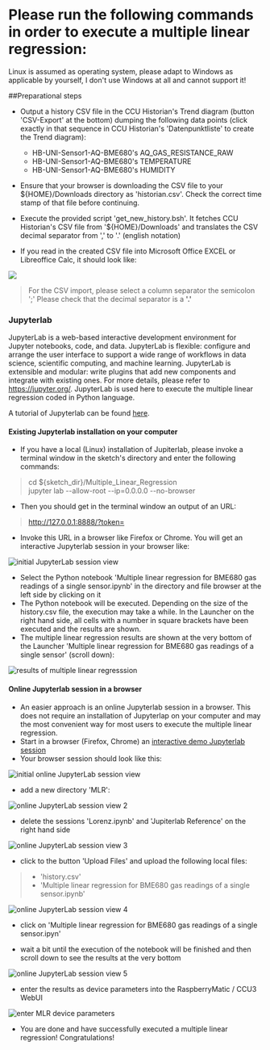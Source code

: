 # Please run the following commands in order to execute a multiple linear regression:
Linux is assumed as operating system, please adapt to Windows as applicable by yourself, I don't use Windows at all and cannot support it!

##Preparational steps

- Output a history CSV file in the CCU Historian's Trend diagram (button 'CSV-Export' at the bottom) dumping the following data points (click exactly in that sequence in CCU Historian's 'Datenpunktliste' to create the Trend diagram):

	- HB-UNI-Sensor1-AQ-BME680's AQ_GAS_RESISTANCE_RAW
	- HB-UNI-Sensor1-AQ-BME680's TEMPERATURE
	- HB-UNI-Sensor1-AQ-BME680's HUMIDITY <br/>

- Ensure that your browser is downloading the CSV file to your ${HOME}/Downloads directory as 'historian.csv'. Check the correct time stamp of that file before continuing. <br/>

- Execute the provided script 'get_new_history.bsh'. It fetches CCU Historian's CSV file from '${HOME}/Downloads' and translates the CSV decimal separator from ',' to '.' (english notation) <br/>

- If you read in the created CSV file into Microsoft Office EXCEL or Libreoffice Calc, it should look like:

 ![ ](./EXCEL_Calc_view.png  "converted CSV view in EXCEL/Calc")

 >For the CSV import, please select a column separator the semicolon ';'
 Please check that the decimal separator is a **'.'**
 
### Jupyterlab

JupyterLab is a web-based interactive development environment for Jupyter notebooks, code, and data. JupyterLab is flexible: configure and arrange the user interface to support a wide range of workflows in data science, scientific computing, and machine learning. JupyterLab is extensible and modular: write plugins that add new components and integrate with existing ones.
For more details, please refer to https://jupyter.org/.
JupyterLab is used here to execute the multiple linear regression coded in Python language.

A tutorial of Jupyterlab can be found [here](https://www.tutorialspoint.com/jupyter/jupyterlab_installation_and_getting_started.htm).


#### Existing Jupyterlab installation on your computer

- If you have a local (Linux) installation of Jupiterlab, please invoke a terminal window in the sketch's directory and enter the following commands:

>cd ${sketch_dir}/Multiple_Linear_Regression<br/>
>jupyter lab --allow-root --ip=0.0.0.0 --no-browser<br/>

- Then you should get in the terminal window an output of an URL:

> http://127.0.0.1:8888/?token=<token>

- Invoke this URL in a browser like Firefox or Chrome. You will get an interactive Jupyterlab session in your browser like:

![initial JupyterLab session view](./Jupyterlab_initial.png  "initial JupyterLab session view")

- Select the Python notebook 'Multiple linear regression for BME680 gas readings of a single sensor.ipynb' in the directory and file browser at the left side by clicking on it
- The Python notebook will be executed. Depending on the size of the history.csv file, the execution may take a while. In the Launcher on the right hand side, all cells with a number in square brackets have been executed and the results are shown.
- The multiple linear regression results are shown at the very bottom of the Launcher 'Multiple linear regression for BME680 gas readings of a single sensor' (scroll down):

![results of multiple linear regresssion](./Results_of_multiple_linear_regression.png "results of multiple linear regresssion")


#### Online Jupyterlab session in a browser

- An easier approach is an online Jupyterlab session in a browser. This does not require an installation of Jupyterlap on your computer and may the most convenient way for most users to execute the multiple linear regression.
- Start in a browser (Firefox, Chrome) an [interactive demo Jupyterlab session](https://mybinder.org/v2/gh/jupyterlab/jupyterlab-demo/master?urlpath=lab/tree/demo)
- Your browser session should look like this:

![initial online JupyterLab session view](./Online_Jupyterlab_1.png  "initial online JupyterLab session view")

- add a new directory 'MLR':

![online JupyterLab session view 2](./Online_Jupyterlab_2.png  "online JupyterLab session view 2")

- delete the sessions 'Lorenz.ipynb' and 'Jupiterlab Reference' on the right hand side

![online JupyterLab session view 3](./Online_Jupyterlab_3.png  "online JupyterLab session view 3")

- click to the button 'Upload Files' and upload the following local files:

> 	+ 'history.csv'
> 	+ 'Multiple linear regression for BME680 gas readings of a single sensor.ipynb'

![online JupyterLab session view 4](./Online_Jupyterlab_4.png  "online JupyterLab session view 4")

- click on 'Multiple linear regression for BME680 gas readings of a single sensor.ipyn'

- wait a bit until the execution of the notebook will be finished and then scroll down to see the results at the very bottom

![online JupyterLab session view 5](./Online_Jupyterlab_5.png  "online JupyterLab session view 5")

- enter the results as device parameters into the RaspberryMatic / CCU3 WebUI


![enter MLR device parameters](../Images/Setting_of_device_parameters_in_WebUI.png  "enter MLR device parameters")

- You are done and have successfully executed a multiple linear regression! Congratulations!


